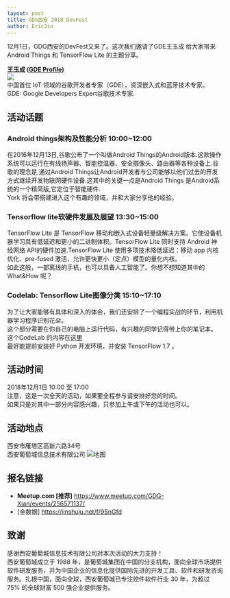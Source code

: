```yaml
---
layout: post
title: GDG西安 2018 DevFest
author: EricJin
---
```


12月1日，GDG西安的DevFest又来了。这次我们邀请了GDE王玉成 给大家带来Android Things 和 TensorFlow Lite 的主题分享。  

**王玉成 ([GDE Profile](https://developers.google.com/experts/people/york-wang))**  
![](http://otherfilestore.oss-cn-beijing.aliyuncs.com/WechatIMG278.png)  
中国首位 IoT 领域的谷歌开发者专家（GDE），资深嵌入式和蓝牙技术专家。  
GDE: Google Developers Expert谷歌技术专家.

## 活动话题

### Android things架构及性能分析   10:00~12:00

在2016年12月13日,谷歌公布了一个叫做Android Things的Android版本.这款操作系统可以运行在有线扬声器、智能控温器、安全摄像头、路由器等各种设备上.谷歌的理念是,通过Android Things让Android开发者与公司能够以他们过去的开发方式继续开发物联网硬件设备.这其中的关键一点是Android Things 是Android系统的一个精简版,它定位于智能硬件.   
York 将会带搭建进入这个有趣的领域，并和大家分享他的经验。

### Tensorflow lite软硬件发展及展望   13:30~15:00
TensorFlow Lite 是 TensorFlow 移动和嵌入式设备轻量级解决方案。它使设备机器学习具有低延迟和更小的二进制体积。TensorFlow Lite 同时支持 Android 神经网络 API的硬件加速.TensorFlow Lite 使用多项技术降低延迟：移动 app 内核优化、pre-fused 激活、允许更快更小（定点）模型的量化内核。  
如此这般，一部离线的手机，也可以具备人工智能了。你想不想知道其中的 What&How 呢？

### Codelab: Tensorflow Lite图像分类   15:10~17:10
为了让大家能够有具体和深入的体会，我们还安排了一个编程实战的环节，利用机器学习程序识别花朵。  
这个部分需要在你自己的电脑上运行代码，有兴趣的同学记得带上你的笔记本。  
这个CodeLab 的内容在[这里](https://codelabs.developers.google.com/codelabs/tensorflow-for-poets/)  
最好能提前安装好 Python 开发环境，并安装 TensorFlow 1.7 。


## 活动时间

2018年12月1日 10:00 至 17:00  
注意，这是一次全天的活动，如果要全程参与请安排好您的时间。  
如果只是对其中一部分内容感兴趣，只参加上午或下午的活动也可以。

## 活动地点
西安市雁塔区高新六路34号  
西安葡萄城信息技术有限公司
![地图](http://otherfilestore.oss-cn-beijing.aliyuncs.com/map_grapecity.png)  

## 报名链接
* **Meetup.com [推荐]** <https://www.meetup.com/GDG-Xian/events/256571137/>
* [金数据] <https://jinshuju.net/f/9SnGfd>


## 致谢
感谢西安葡萄城信息技术有限公司对本次活动的大力支持！  
西安葡萄城成立于 1988 年，是葡萄城集团在中国的分支机构，面向全球市场提供软件研发服务，并为中国企业的信息化提供国际先进的开发工具、软件和研发咨询服务。扎根中国，面向全球，西安葡萄城已专注控件软件行业 30 年，为超过 75% 的全球财富 500 强企业提供服务。